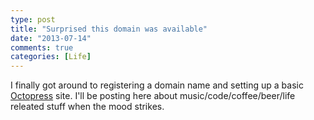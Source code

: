 ```yaml
---
type: post
title: "Surprised this domain was available"
date: "2013-07-14"
comments: true
categories: [Life]
---
```


I finally got around to registering a domain name and setting up a basic [Octopress](http://octopress.org/) site. I'll be posting here about music/code/coffee/beer/life releated stuff when the mood strikes.